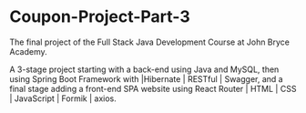 # Coupon-Project-Part-3

The final project of the Full Stack Java Development Course at John Bryce Academy.

A 3-stage project starting with a back-end using Java and MySQL, then using Spring Boot Framework with |Hibernate | RESTful | Swagger, and a final stage adding a front-end SPA website using  React Router | HTML | CSS | JavaScript | Formik | axios.
